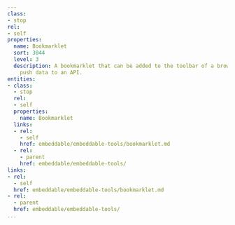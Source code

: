 ```yaml
---
class:
- stop
rel:
- self
properties:
  name: Bookmarklet
  sort: 3044
  level: 3
  description: A bookmarklet that can be added to the toolbar of a browser, and quickly
    push data to an API.
entities:
- class:
  - stop
  rel:
  - self
  properties:
    name: Bookmarklet
  links:
  - rel:
    - self
    href: embeddable/embeddable-tools/bookmarklet.md
  - rel:
    - parent
    href: embeddable/embeddable-tools/
links:
- rel:
  - self
  href: embeddable/embeddable-tools/bookmarklet.md
- rel:
  - parent
  href: embeddable/embeddable-tools/
...
```

